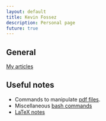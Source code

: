 ```yaml
---
layout: default
title: Kevin Fossez
description: Personal page
future: true
---
```


## General

[My articles](./page_papers.html)


## Useful notes

- Commands to manipulate [pdf files](./page_pdf.html).
- Miscellaneous [bash commands](./page_bash.html)
- [LaTeX notes](./page_latex.html)





